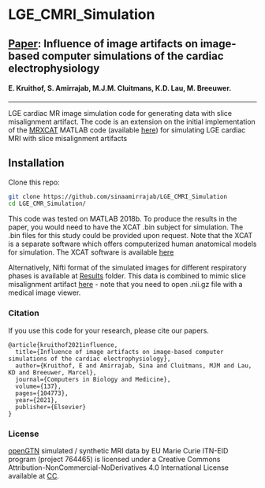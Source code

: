 # LGE_CMRI_Simulation

## [Paper](https://www.sciencedirect.com/science/article/pii/S0010482521005679):  **Influence of image artifacts on image-based computer simulations of the cardiac electrophysiology**

#### E. Kruithof, S. Amirrajab, M.J.M. Cluitmans, K.D. Lau, M. Breeuwer.
----
LGE cardiac MR image simulation code for generating data with slice misalignment  artifact. The code is an extension on the initial implementation of the [MRXCAT](https://jcmr-online.biomedcentral.com/articles/10.1186/s12968-014-0063-3) MATLAB code (available [here](https://biomed.ee.ethz.ch/mrxcat.html)) for simulating LGE cardiac MRI with slice misalignment artifacts

## Installation
Clone this repo:
```bash
git clone https://github.com/sinaamirrajab/LGE_CMRI_Simulation
cd LGE_CMR_Simulation/
```
This code was tested on MATLAB 2018b. To produce the results in the paper, you would need to have the XCAT .bin subject for simulation. The .bin files for this study could be provided upon request. 
Note that the XCAT is a separate software which offers computerized human anatomical models for simulation. The XCAT software is available [here](https://olv.duke.edu/industry-investors/available-technologies/xcat/)

Alternatively, Nifti format of the simulated images for different respiratory phases is available at [Results](./Results) folder. This data is combined to mimic slice misalignment artifact [here](./Results/Misaligned_Slices.nii.gz) - note that you need to open .nii.gz file with a medical image viewer.


### Citation
If you use this code for your research, please cite our papers.
```
@article{kruithof2021influence,
  title={Influence of image artifacts on image-based computer simulations of the cardiac electrophysiology},
  author={Kruithof, E and Amirrajab, Sina and Cluitmans, MJM and Lau, KD and Breeuwer, Marcel},
  journal={Computers in Biology and Medicine},
  volume={137},
  pages={104773},
  year={2021},
  publisher={Elsevier}
}
```

### License
[openGTN](http://opengtn.eu) simulated / synthetic MRI data by EU Marie Curie ITN-EID program (project 764465) is licensed under a Creative Commons Attribution-NonCommercial-NoDerivatives 4.0 International License available at [CC](https://creativecommons.org/licenses/by-nc-nd/4.0/).
